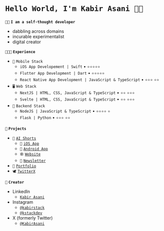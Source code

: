 <!--
**kabir-asani/kabir-asani** is a ✨ _special_ ✨ repository because its `README.md` (this file) appears on your GitHub profile.
-->

# `Hello World, I'm Kabir Asani 👋🏽`

**`👋🏽` `I am a self-thought developer`**
- dabbling across domains
- incurable experimentalist
- digital creator

**`👨🏽‍💻` `Experience`**

-   `📱` `Mobile Stack`
    -   `iOS App Developement | Swift` • `⭐️⭐️⭐️⭐️⭐️`
    -   `Flutter App Development | Dart` • `⭐️⭐️⭐️⭐️⭐️`
    -   `React Native App Development | JavaScript & TypeScript` • `⭐️⭐️⭐️` `⭐️⭐️`
-   `🖥️` `Web Stack`
    -   `NextJS | HTML, CSS, JavaScript & TypeScript` • `⭐️⭐️` `⭐️⭐️⭐`️
    -   `Svelte | HTML, CSS, JavaScript & TypeScript` • `⭐️⭐️` `⭐️⭐️⭐️`
-   `📡` `Backend Stack`
    -   `NodeJS | JavaScript & TypeScript` • `⭐️⭐️⭐️⭐️` `⭐️`
    -   `Flask | Python` • `⭐️⭐️⭐️` `⭐️⭐️`


**`🚀` `Projects`**
- `🤖` [`AI Shorts`](https://aishorts.club)
    -   `📱` [`iOS App`](https://aishorts.club/ios-app)
    -   `📱` [`Android App`](https://aishorts.club/android-app)
    -   `🕸️` [`Website`](https://aishorts.club)
    -   `📰` [`Newsletter`](https://newsletter.aishorts.club)
- `👤` [`Portfolio`](https://kabirasani.com)
- `🕊️` [`TwitterX`](https://www.linkedin.com/posts/kabirasani_twitter-clone-project-activity-6944370487321849857-muee)


**`🎥` `Creator`**

-   LinkedIn
    -   [`Kabir Asani`](https://linkedin.in/in/kabirasani)
-   Instagram
    -   [`@kabirstack`](https://www.instagram.com/kabirstack)
    -   [`@kstackdev`](https://www.instagram.com/kstackdev)
-   X (formerly Twitter)
    -   [`@KabirAsani`](https://twitter.com/KabirAsani)
